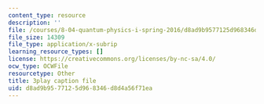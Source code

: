 ```yaml
---
content_type: resource
description: ''
file: /courses/8-04-quantum-physics-i-spring-2016/d8ad9b9577125d968346d8d4a56f71ea_XDm2cxC-UU.vtt
file_size: 14309
file_type: application/x-subrip
learning_resource_types: []
license: https://creativecommons.org/licenses/by-nc-sa/4.0/
ocw_type: OCWFile
resourcetype: Other
title: 3play caption file
uid: d8ad9b95-7712-5d96-8346-d8d4a56f71ea
---
```

